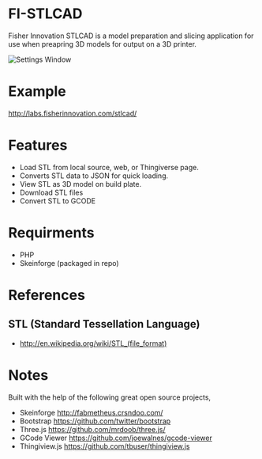 FI-STLCAD
=========

Fisher Innovation STLCAD is a model preparation and slicing application for use when preapring 3D models for output on a 3D printer.

![Settings Window](https://raw.github.com/fisherinnovation/FI-STLCAD/master/docs/images/screenshot.png)

# Example
http://labs.fisherinnovation.com/stlcad/

# Features
* Load STL from local source, web, or Thingiverse page.
* Converts STL data to JSON for quick loading.
* View STL as 3D model on build plate.
* Download STL files
* Convert STL to GCODE

# Requirments
* PHP
* Skeinforge (packaged in repo)

# References
## STL (Standard Tessellation Language)
* http://en.wikipedia.org/wiki/STL_(file_format)

# Notes
Built with the help of the following great open source projects,
* Skeinforge http://fabmetheus.crsndoo.com/
* Bootstrap https://github.com/twitter/bootstrap
* Three.js https://github.com/mrdoob/three.js/
* GCode Viewer https://github.com/joewalnes/gcode-viewer
* Thingiview.js https://github.com/tbuser/thingiview.js